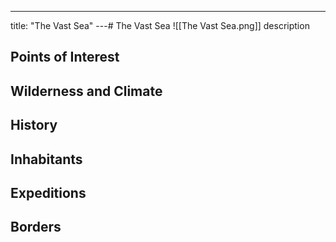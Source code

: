 ---
title: "The Vast Sea"
---# The Vast Sea
![[The Vast Sea.png]]
description

## Points of Interest

## Wilderness and Climate

## History

## Inhabitants

## Expeditions

## Borders